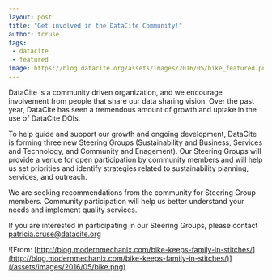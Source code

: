 ```yaml
---
layout: post
title: "Get involved in the DataCite Community!"
author: tcruse
tags:
 - datacite
 - featured
image: https://blog.datacite.org/assets/images/2016/05/bike_featured.png
---
```


DataCite is a community driven organization, and we encourage involvement from people that share our data sharing vision. Over the past year, DataCite has seen a tremendous amount of growth and uptake in the use of DataCite DOIs.

To help guide and support our growth and ongoing development, DataCite is forming three new Steering Groups (Sustainability and Business, Services and Technology, and Community and Enagement). Our Steering Groups will provide a venue for open participation by community members and will help us set priorities and identify strategies related to sustainability planning, services, and outreach.

We are seeking recommendations from the community for Steering Group members. Community participation will help us better understand your needs and implement quality services.

If you are interested in participating in our Steering Groups, please contact [patricia.cruse@datacite.org](mailto:support@datacite.org)

![From: [http://blog.modernmechanix.com/bike-keeps-family-in-stitches/](http://blog.modernmechanix.com/bike-keeps-family-in-stitches/)](/assets/images/2016/05/bike.png)
